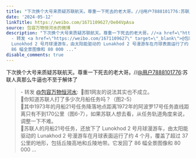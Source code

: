 ```yaml
---
title: "下次换个大号来质疑苏联航天。尊重一下死去的老大哥。//@用户7888101776:苏联人真那么牛逼也不至于解体了 - 转发 @包容万物恒河水:&ensp;\U0001F53B图1网友的说法其实..."
date: '2024-05-12'
linkTitle: https://weibo.com/1671109627/Oe04VpAsa
source: 包容万物恒河水的微博
description: "下次换个大号来质疑苏联航天。尊重一下死去的老大哥。//<a href=\"https://weibo.com/n/%E7%94%A8%E6%88%B77888101776\">@用户7888101776</a>:苏联人真那么牛逼也不至于解体了<br><blockquote>
  - 转发 <a href=\"https://weibo.com/1671109627\" target=\"_blank\">@包容万物恒河水</a>: \U0001F53B图1网友的说法其实也不成立。<br>\U0001F53B你知道苏联人打了多少次月船任务吗？（图2-5）<br>\U0001F53B其中1973年的月船21号任务降落地点距离1972年的阿波罗17号任务直线距离只有不到170公里（图6-7），如果苏联人想去看，从任务轨道角度来说，调整一下不难。<br>\U0001F53B苏联人的月船21号任务，还放下了
  Lunokhod 2 号月球漫游车，由太阳能驱动的 Lunakhod 2 号漫游车在月球表面运行了约 4 个月，覆盖了超过 37 公里的地形，包括丘陵高地和丘陵地带。它发回了
  86 幅全景图像和 80 000 ..."
disable_comments: true
---
```

下次换个大号来质疑苏联航天。尊重一下死去的老大哥。//<a href="https://weibo.com/n/%E7%94%A8%E6%88%B77888101776">@用户7888101776</a>:苏联人真那么牛逼也不至于解体了<br><blockquote> - 转发 <a href="https://weibo.com/1671109627" target="_blank">@包容万物恒河水</a>: 🔻图1网友的说法其实也不成立。<br>🔻你知道苏联人打了多少次月船任务吗？（图2-5）<br>🔻其中1973年的月船21号任务降落地点距离1972年的阿波罗17号任务直线距离只有不到170公里（图6-7），如果苏联人想去看，从任务轨道角度来说，调整一下不难。<br>🔻苏联人的月船21号任务，还放下了 Lunokhod 2 号月球漫游车，由太阳能驱动的 Lunakhod 2 号漫游车在月球表面运行了约 4 个月，覆盖了超过 37 公里的地形，包括丘陵高地和丘陵地带。它发回了 86 幅全景图像和 80 000 ...